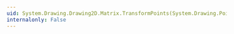 ```yaml
---
uid: System.Drawing.Drawing2D.Matrix.TransformPoints(System.Drawing.PointF[])
internalonly: False
---
```

